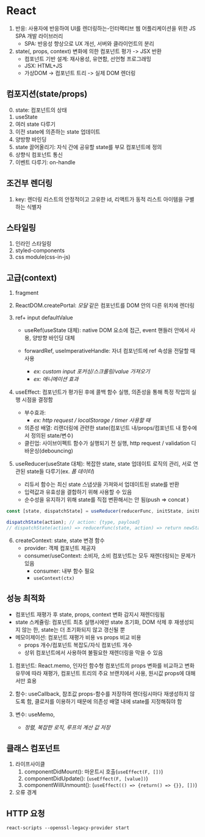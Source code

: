 # React

1. 반응: 사용자에 반응하여 UI를 렌더링하는-인터랙티브 웹 어플리케이션을 위한 JS SPA 개발 라이브러리
   - SPA: 반응성 향상으로 UX 개선, 서버와 클라이언트의 분리
2. state(, props, context) 변화에 의한 컴포넌트 평가 -> JSX 반환
   - 컴포넌트 기반 설계: 재사용성, 유연함, 선언형 프로그래밍
   - JSX: HTML+JS
   - 가상DOM -> 컴포넌트 트리 -> 실제 DOM 렌더링

## 컴포지션(state/props)

0. state: 컴포넌트의 상태
1. useState
2. 여러 state 다루기
3. 이전 state에 의존하는 state 업데이트
4. 양방향 바인딩
5. state 끌어올리기: 자식 간에 공유할 state를 부모 컴포넌트에 정의
6. 상향식 컴포넌트 통신
7. 이벤트 다루기: on-handle

## 조건부 렌더링

1. key: 렌더링 리스트의 안정적이고 고유한 id, 리액트가 동적 리스트 아이템을 구별하는 식별자

## 스타일링

1. 인라인 스타일링
2. styled-components
3. css module(css-in-js)

## 고급(context)

1. fragment
2. ReactDOM.createPortal: _모달_ 같은 컴포넌트를 DOM 안의 다른 위치에 렌더링
3. ref+ input defaultValue

   - useRef(useState 대체): native DOM 요소에 접근, event 핸들러 안에서 사용, 양방향 바인딩 대체

   - forwardRef, useImperativeHandle: 자녀 컴포넌트에 ref 속성을 전달할 때 사용
     - _ex: custom input 포커싱/스크롤링/value 가져오기_
     - _ex: 애니메이션 효과_

4. useEffect: 컴포넌트가 평가된 후에 콜백 함수 실행, 의존성을 통해 특정 작업의 실행 시점을 결정함

   - 부수효과:
     - _ex: http request / localStorage / timer 사용할 때_
   - 의존성 배열: 리랜더링에 관련한 state(컴포넌트 내/props/컴포넌트 내 함수에서 정의된 state/변수)
   - 클린업: 사이브이펙트 함수가 실행되기 전 실행, http request / validation 디바운싱(debouncing)

5. useReducer(useState 대체): 복잡한 state, state 업데이트 로직의 관리, 서로 연관된 state들 다루기(ex. _폼 데이터_)

   - 리듀서 함수는 최신 state 스냅샷을 가져와서 업데이트된 state를 반환
   - 입력값과 유효성을 결합하기 위해 사용할 수 있음
   - 순수성을 유지하기 위해 state를 직접 변환해서는 안 됨(push => concat )

```js
const [state, dispatchState] = useReducer(reducerFunc, initState, initFunc);

dispatchState(action); // action: {type, payload}
// dispatchState(action) => reducerFunc(state, action) => return newState
```

6. createContext: state, state 변경 함수
   - provider: 객체 컴포넌트 제공자
   - consumer/useContext: 소비자, 소비 컴포넌트는 모두 재렌더링되는 문제가 있음
     - consumer: 내부 함수 필요
     - `useContext(ctx)`

## 성능 최적화

- 컴포넌트 재평가 후 state, props, context 변화 감지시 재렌더링됨
- state 스케쥴링: 컴포넌트 최초 실행시에만 state 초기화, DOM 삭제 후 재생성되지 않는 한, state는 더 초기화되지 않고 갱신될 뿐
- 메모이제이션: 컴포넌트 재평가 비용 vs props 비교 비용
  - props 개수/컴포넌트 복잡도/자식 컴포넌트 개수
  - 상위 컴포넌트에서 사용하여 불필요한 재렌더링을 막을 수 있음

1. 컴포넌트: React.memo, 인자인 함수형 컴포넌트의 props 변화를 비교하고 변화 유무에 따라 재평가, 컴포넌트 트리의 주요 브랜치에서 사용, 원시값 props에 대해서만 효용
2. 함수: useCallback, 참조값 props-함수를 저장하여 렌더링시마다 재생성하지 않도록 함, 클로저를 이용하기 때문에 의존성 배열 내에 state를 지정해줘야 함

3. 변수: useMemo,
   - _정렬, 복잡한 로직, 루프의 계산 값 저장_

## 클래스 컴포넌트

1. 라이프사이클
   1. componentDidMount(): 마운트시 호출(`useEffect(F, [])`)
   2. componentDidUpdate(): (`useEffect(F, [value])`)
   3. componentWillUnmount(): (`useEffect(() => {return() => {}}, [])`)
2. 오류 경계

## HTTP 요청

`react-scripts --openssl-legacy-provider start`
